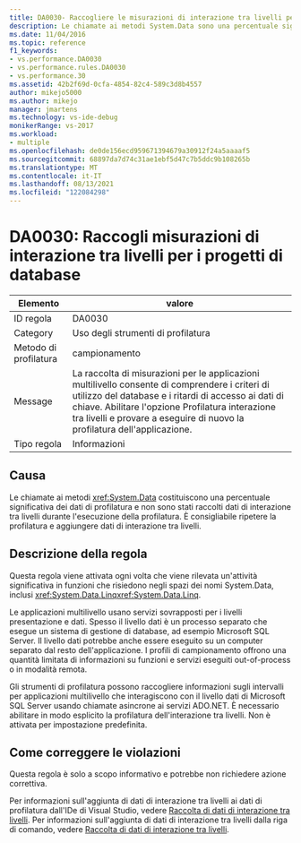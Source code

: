 ```yaml
---
title: DA0030- Raccogliere le misurazioni di interazione tra livelli per i progetti di database | Microsoft Docs
description: Le chiamate ai metodi System.Data sono una percentuale significativa dei dati di profilatura e non sono stati raccolti dati di interazione tra livelli nell'esecuzione della profilatura. È consigliabile ripetere la profilatura e aggiungere dati di interazione tra livelli.
ms.date: 11/04/2016
ms.topic: reference
f1_keywords:
- vs.performance.DA0030
- vs.performance.rules.DA0030
- vs.performance.30
ms.assetid: 42b2f69d-0cfa-4854-82c4-589c3d8b4557
author: mikejo5000
ms.author: mikejo
manager: jmartens
ms.technology: vs-ide-debug
monikerRange: vs-2017
ms.workload:
- multiple
ms.openlocfilehash: de0de156ecd959671394679a30912f24a5aaaaf5
ms.sourcegitcommit: 68897da7d74c31ae1ebf5d47c7b5ddc9b108265b
ms.translationtype: MT
ms.contentlocale: it-IT
ms.lasthandoff: 08/13/2021
ms.locfileid: "122084298"
---
```

# <a name="da0030-gather-tier-interaction-measurements-for-database-projects"></a>DA0030: Raccogli misurazioni di interazione tra livelli per i progetti di database

|Elemento|valore|
|-|-|
|ID regola|DA0030|
|Category|Uso degli strumenti di profilatura|
|Metodo di profilatura|campionamento|
|Message|La raccolta di misurazioni per le applicazioni multilivello consente di comprendere i criteri di utilizzo del database e i ritardi di accesso ai dati di chiave. Abilitare l'opzione Profilatura interazione tra livelli e provare a eseguire di nuovo la profilatura dell'applicazione.|
|Tipo regola|Informazioni|

## <a name="cause"></a>Causa
 Le chiamate ai metodi <xref:System.Data> costituiscono una percentuale significativa dei dati di profilatura e non sono stati raccolti dati di interazione tra livelli durante l'esecuzione della profilatura. È consigliabile ripetere la profilatura e aggiungere dati di interazione tra livelli.

## <a name="rule-description"></a>Descrizione della regola
 Questa regola viene attivata ogni volta che viene rilevata un'attività significativa in funzioni che risiedono negli spazi dei nomi System.Data, inclusi <xref:System.Data.Linq><xref:System.Data.Linq>.

 Le applicazioni multilivello usano servizi sovrapposti per i livelli presentazione e dati. Spesso il livello dati è un processo separato che esegue un sistema di gestione di database, ad esempio Microsoft SQL Server. Il livello dati potrebbe anche essere eseguito su un computer separato dal resto dell'applicazione. I profili di campionamento offrono una quantità limitata di informazioni su funzioni e servizi eseguiti out-of-process o in modalità remota.

 Gli strumenti di profilatura possono raccogliere informazioni sugli intervalli per applicazioni multilivello che interagiscono con il livello dati di Microsoft SQL Server usando chiamate asincrone ai servizi ADO.NET. È necessario abilitare in modo esplicito la profilatura dell'interazione tra livelli. Non è attivata per impostazione predefinita.

## <a name="how-to-fix-violations"></a>Come correggere le violazioni
 Questa regola è solo a scopo informativo e potrebbe non richiedere azione correttiva.

 Per informazioni sull'aggiunta di dati di interazione tra livelli ai dati di profilatura dall'IDe di Visual Studio, vedere [Raccolta di dati di interazione tra livelli](../profiling/collecting-tier-interaction-data.md). Per informazioni sull'aggiunta di dati di interazione tra livelli dalla riga di comando, vedere [Raccolta di dati di interazione tra livelli](../profiling/adding-tier-interaction-data-from-the-command-line.md).
